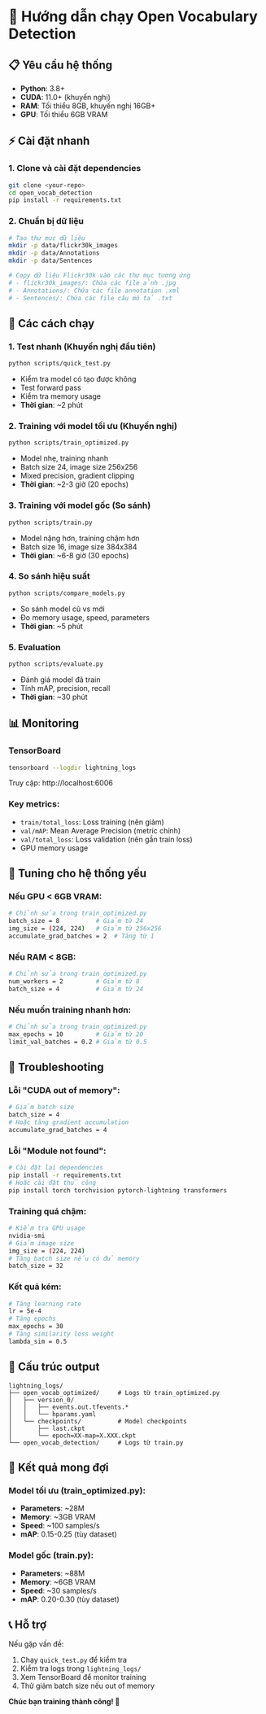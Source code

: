 # 🚀 Hướng dẫn chạy Open Vocabulary Detection

## 📋 Yêu cầu hệ thống

- **Python**: 3.8+
- **CUDA**: 11.0+ (khuyến nghị)
- **RAM**: Tối thiểu 8GB, khuyến nghị 16GB+
- **GPU**: Tối thiểu 6GB VRAM

## ⚡ Cài đặt nhanh

### 1. Clone và cài đặt dependencies
```bash
git clone <your-repo>
cd open_vocab_detection
pip install -r requirements.txt
```

### 2. Chuẩn bị dữ liệu
```bash
# Tạo thư mục dữ liệu
mkdir -p data/flickr30k_images
mkdir -p data/Annotations
mkdir -p data/Sentences

# Copy dữ liệu Flickr30k vào các thư mục tương ứng
# - flickr30k_images/: Chứa các file ảnh .jpg
# - Annotations/: Chứa các file annotation .xml  
# - Sentences/: Chứa các file câu mô tả .txt
```

## 🎯 Các cách chạy

### 1. **Test nhanh (Khuyến nghị đầu tiên)**
```bash
python scripts/quick_test.py
```
- Kiểm tra model có tạo được không
- Test forward pass
- Kiểm tra memory usage
- **Thời gian**: ~2 phút

### 2. **Training với model tối ưu (Khuyến nghị)**
```bash
python scripts/train_optimized.py
```
- Model nhẹ, training nhanh
- Batch size 24, image size 256x256
- Mixed precision, gradient clipping
- **Thời gian**: ~2-3 giờ (20 epochs)

### 3. **Training với model gốc (So sánh)**
```bash
python scripts/train.py
```
- Model nặng hơn, training chậm hơn
- Batch size 16, image size 384x384
- **Thời gian**: ~6-8 giờ (30 epochs)

### 4. **So sánh hiệu suất**
```bash
python scripts/compare_models.py
```
- So sánh model cũ vs mới
- Đo memory usage, speed, parameters
- **Thời gian**: ~5 phút

### 5. **Evaluation**
```bash
python scripts/evaluate.py
```
- Đánh giá model đã train
- Tính mAP, precision, recall
- **Thời gian**: ~30 phút

## 📊 Monitoring

### TensorBoard
```bash
tensorboard --logdir lightning_logs
```
Truy cập: http://localhost:6006

### Key metrics:
- `train/total_loss`: Loss training (nên giảm)
- `val/mAP`: Mean Average Precision (metric chính)
- `val/total_loss`: Loss validation (nên gần train loss)
- GPU memory usage

## 🔧 Tuning cho hệ thống yếu

### Nếu GPU < 6GB VRAM:
```bash
# Chỉnh sửa trong train_optimized.py
batch_size = 8          # Giảm từ 24
img_size = (224, 224)   # Giảm từ 256x256
accumulate_grad_batches = 2  # Tăng từ 1
```

### Nếu RAM < 8GB:
```bash
# Chỉnh sửa trong train_optimized.py
num_workers = 2         # Giảm từ 8
batch_size = 4          # Giảm từ 24
```

### Nếu muốn training nhanh hơn:
```bash
# Chỉnh sửa trong train_optimized.py
max_epochs = 10         # Giảm từ 20
limit_val_batches = 0.2 # Giảm từ 0.5
```

## 🐛 Troubleshooting

### Lỗi "CUDA out of memory":
```bash
# Giảm batch size
batch_size = 4
# Hoặc tăng gradient accumulation
accumulate_grad_batches = 4
```

### Lỗi "Module not found":
```bash
# Cài đặt lại dependencies
pip install -r requirements.txt
# Hoặc cài đặt thủ công
pip install torch torchvision pytorch-lightning transformers
```

### Training quá chậm:
```bash
# Kiểm tra GPU usage
nvidia-smi
# Giảm image size
img_size = (224, 224)
# Tăng batch size nếu có đủ memory
batch_size = 32
```

### Kết quả kém:
```bash
# Tăng learning rate
lr = 5e-4
# Tăng epochs
max_epochs = 30
# Tăng similarity loss weight
lambda_sim = 0.5
```

## 📁 Cấu trúc output

```
lightning_logs/
├── open_vocab_optimized/     # Logs từ train_optimized.py
│   ├── version_0/
│   │   ├── events.out.tfevents.*
│   │   └── hparams.yaml
│   └── checkpoints/          # Model checkpoints
│       ├── last.ckpt
│       └── epoch=XX-map=X.XXX.ckpt
└── open_vocab_detection/     # Logs từ train.py
```

## 🎉 Kết quả mong đợi

### Model tối ưu (train_optimized.py):
- **Parameters**: ~28M
- **Memory**: ~3GB VRAM
- **Speed**: ~100 samples/s
- **mAP**: 0.15-0.25 (tùy dataset)

### Model gốc (train.py):
- **Parameters**: ~88M  
- **Memory**: ~6GB VRAM
- **Speed**: ~30 samples/s
- **mAP**: 0.20-0.30 (tùy dataset)

## 📞 Hỗ trợ

Nếu gặp vấn đề:
1. Chạy `quick_test.py` để kiểm tra
2. Kiểm tra logs trong `lightning_logs/`
3. Xem TensorBoard để monitor training
4. Thử giảm batch size nếu out of memory

**Chúc bạn training thành công! 🚀**
